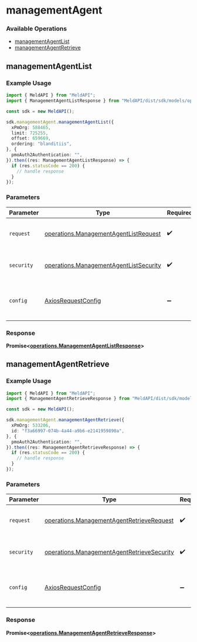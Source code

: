 # managementAgent

### Available Operations

* [managementAgentList](#managementagentlist)
* [managementAgentRetrieve](#managementagentretrieve)

## managementAgentList

### Example Usage

```typescript
import { MeldAPI } from "MeldAPI";
import { ManagementAgentListResponse } from "MeldAPI/dist/sdk/models/operations";

const sdk = new MeldAPI();

sdk.managementAgent.managementAgentList({
  xPmOrg: 588465,
  limit: 725255,
  offset: 659669,
  ordering: "blanditiis",
}, {
  pmoAuth2Authentication: "",
}).then((res: ManagementAgentListResponse) => {
  if (res.statusCode == 200) {
    // handle response
  }
});
```

### Parameters

| Parameter                                                                                        | Type                                                                                             | Required                                                                                         | Description                                                                                      |
| ------------------------------------------------------------------------------------------------ | ------------------------------------------------------------------------------------------------ | ------------------------------------------------------------------------------------------------ | ------------------------------------------------------------------------------------------------ |
| `request`                                                                                        | [operations.ManagementAgentListRequest](../../models/operations/managementagentlistrequest.md)   | :heavy_check_mark:                                                                               | The request object to use for the request.                                                       |
| `security`                                                                                       | [operations.ManagementAgentListSecurity](../../models/operations/managementagentlistsecurity.md) | :heavy_check_mark:                                                                               | The security requirements to use for the request.                                                |
| `config`                                                                                         | [AxiosRequestConfig](https://axios-http.com/docs/req_config)                                     | :heavy_minus_sign:                                                                               | Available config options for making requests.                                                    |


### Response

**Promise<[operations.ManagementAgentListResponse](../../models/operations/managementagentlistresponse.md)>**


## managementAgentRetrieve

### Example Usage

```typescript
import { MeldAPI } from "MeldAPI";
import { ManagementAgentRetrieveResponse } from "MeldAPI/dist/sdk/models/operations";

const sdk = new MeldAPI();

sdk.managementAgent.managementAgentRetrieve({
  xPmOrg: 533206,
  id: "f3a66997-074b-4a44-a9b6-e2141959890a",
}, {
  pmoAuth2Authentication: "",
}).then((res: ManagementAgentRetrieveResponse) => {
  if (res.statusCode == 200) {
    // handle response
  }
});
```

### Parameters

| Parameter                                                                                                | Type                                                                                                     | Required                                                                                                 | Description                                                                                              |
| -------------------------------------------------------------------------------------------------------- | -------------------------------------------------------------------------------------------------------- | -------------------------------------------------------------------------------------------------------- | -------------------------------------------------------------------------------------------------------- |
| `request`                                                                                                | [operations.ManagementAgentRetrieveRequest](../../models/operations/managementagentretrieverequest.md)   | :heavy_check_mark:                                                                                       | The request object to use for the request.                                                               |
| `security`                                                                                               | [operations.ManagementAgentRetrieveSecurity](../../models/operations/managementagentretrievesecurity.md) | :heavy_check_mark:                                                                                       | The security requirements to use for the request.                                                        |
| `config`                                                                                                 | [AxiosRequestConfig](https://axios-http.com/docs/req_config)                                             | :heavy_minus_sign:                                                                                       | Available config options for making requests.                                                            |


### Response

**Promise<[operations.ManagementAgentRetrieveResponse](../../models/operations/managementagentretrieveresponse.md)>**

